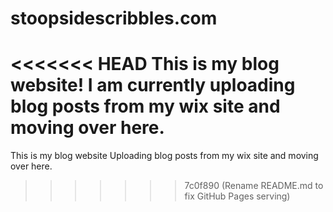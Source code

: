 # stoopsidescribbles.com
<<<<<<< HEAD
This is my blog website!
I am currently uploading blog posts from my wix site and moving over here. 
=======
This is my blog website
Uploading blog posts from my wix site and moving over here. 
>>>>>>> 7c0f890 (Rename README.md to fix GitHub Pages serving)
